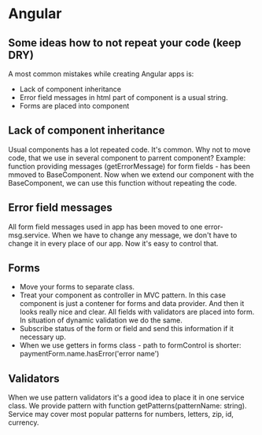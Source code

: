 # Angular

## Some ideas how to not repeat your code (keep DRY)

A most common mistakes while creating Angular apps is:
- Lack of component inheritance
- Error field messages in html part of component is a usual string.
- Forms are placed into component

## Lack of component inheritance
Usual components has a lot repeated code. It's common.
Why not to move code, that we use in several component to parrent component?
Example: function providing messages (getErrorMessage) for form fields - has been mmoved to BaseComponent.
Now when we extend our component with the BaseComponent, we can use this function without repeating the code.

## Error field messages
All form field messages used in app has been moved to one error-msg.service.
When we have to change any message, we don't have to change it in every place of our app.
Now it's easy to control that. 

## Forms
- Move your forms to separate class.
- Treat your component as controller in MVC pattern.
  In this case component is just a contener for forms and data provider. And then it looks really nice and clear.
  All fields with validators are placed into form. In situation of dynamic validation we do the same.
- Subscribe status of the form or field and send this information if it necessary up.
- When we use getters in forms class - path to formControl is shorter: paymentForm.name.hasError('error name')
## Validators
When we use pattern validators it's a good idea to place it in one service class. 
We provide pattern with function getPatterns(patternName: string).
Service may cover most popular patterns for numbers, letters, zip, id, currency.
